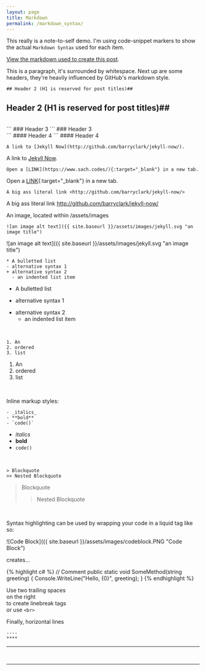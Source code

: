 ```yaml
---
layout: page
title: Markdown
permalink: /markdown_syntax/
---
```


This really is a note-to-self demo. I'm using code-snippet markers to show the actual `Markdown Syntax` used for each item.

[View the markdown used to create this post](https://raw.githubusercontent.com/barryclark/www.jekyllnow.com/gh-pages/_posts/2014-6-19-Markdown-Style-Guide.md).

This is a paragraph, it's surrounded by whitespace. Next up are some headers, they're heavily influenced by GitHub's markdown style.
<br>
  
```
## Header 2 (H1 is reserved for post titles)##
```
## Header 2 (H1 is reserved for post titles)##
<br>
```
### Header 3
```
### Header 3
<br>
```
#### Header 4
```
#### Header 4
<br>
  
```
A link to [Jekyll Now](http://github.com/barryclark/jekyll-now/). 
```
A link to [Jekyll Now](http://github.com/barryclark/jekyll-now/). 
<br>
  
```
Open a [LINK](https://www.sach.codes/){:target="_blank"} in a new tab.
```
Open a [LINK](https://www.sach.codes/){:target="_blank"} in a new tab.
<br>
  
```
A big ass literal link <http://github.com/barryclark/jekyll-now/>
```
A big ass literal link <http://github.com/barryclark/jekyll-now/>
<br>
  
An image, located within /assets/images

```
![an image alt text]({{ site.baseurl }}/assets/images/jekyll.svg "an image title")
```
![an image alt text]({{ site.baseurl }}/assets/images/jekyll.svg "an image title")
<br>
  
```
* A bulletted list
- alternative syntax 1
+ alternative syntax 2
  - an indented list item
```
* A bulletted list
- alternative syntax 1
+ alternative syntax 2
  - an indented list item
<br>
  
```
1. An
2. ordered
3. list
```
1. An
2. ordered
3. list
<br>
  
Inline markup styles: 

```
- _italics_
- **bold**
- `code()` 
```
- _italics_
- **bold**
- `code()` 
<br>
  
```
> Blockquote
>> Nested Blockquote 
```
> Blockquote
>> Nested Blockquote 
<br>
  
Syntax highlighting can be used by wrapping your code in a liquid tag like so:

![Code Block]({{ site.baseurl }}/assets/images/codeblock.PNG "Code Block")

creates...

{% highlight c# %}
// Comment
public static void SomeMethod(string greeting)
{
    Console.WriteLine("Hello, {0}", greeting);
}
{% endhighlight %}
<br>
  
Use two trailing spaces  
on the right  
to create linebreak tags  
or use ```<br>```
<br>
  
Finally, horizontal lines
 
```
----
****
```
----
<br>
  
****

